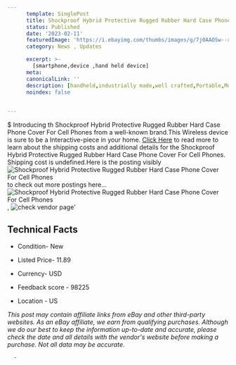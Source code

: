 ```yaml
---
      template: SinglePost
      title: Shockproof Hybrid Protective Rugged Rubber Hard Case Phone Cover For Cell Phones
      status: Published
      date: '2023-02-11'
      featuredImage: 'https://i.ebayimg.com/thumbs/images/g/7j0AAOSw--xbIksq/s-l225.jpg'
      category: News , Updates

      excerpt: >-
        [smartphone,device ,hand held device]
      meta:
      canonicalLink: ''
      description: [handheld,industrially made,well crafted,Portable,Mobile,Compact,Convenient,Lightweight,Maneuverable,Man-portable,Miniature,Carriable,Hand-held,Light,Holdable,Transportable,Mobile device,Pocket-sized,On-the-go,Wireless,Cordless,Compact size,Convenient size, smartphone,device ,hand held device]
      noindex: false
      

---
```

$
      Introducing th Shockproof Hybrid Protective Rugged Rubber Hard Case Phone Cover For Cell Phones from a well-known brand.This Wireless device  is sure to be a Interactive-piece in your home. [Click Here](https://www.ebay.com/itm/372335068592?hash=item56b0e645b0%3Ag%3A7j0AAOSw--xbIksq&mkevt=1&mkcid=1&mkrid=711-53200-19255-0&campid=%253CePNCampaignId%253E&customid=%253CreferenceId%253E&toolid=10049) to read more to learn about the shipping costs and additional details for the Shockproof Hybrid Protective Rugged Rubber Hard Case Phone Cover For Cell Phones. Shipping cost is undefined.Here is the posting visibly ![Shockproof Hybrid Protective Rugged Rubber Hard Case Phone Cover For Cell Phones](https://i.ebayimg.com/thumbs/images/g/7j0AAOSw--xbIksq/s-l225.jpg) to check out more postings here... ![Shockproof Hybrid Protective Rugged Rubber Hard Case Phone Cover For Cell Phones](https://i.ebayimg.com/images/g/7j0AAOSw--xbIksq/s-l1200.jpg), ![check vendor page](https://origin-galleryplus.ebayimg.com/ws/web/372335068592_2_0_1/225x225.jpg,https://origin-galleryplus.ebayimg.com/ws/web/372335068592_3_0_1/225x225.jpg,https://origin-galleryplus.ebayimg.com/ws/web/372335068592_4_0_1/225x225.jpg,https://origin-galleryplus.ebayimg.com/ws/web/372335068592_5_0_1/225x225.jpg,https://origin-galleryplus.ebayimg.com/ws/web/372335068592_6_0_1/225x225.jpg,https://origin-galleryplus.ebayimg.com/ws/web/372335068592_7_0_1/225x225.jpg,https://origin-galleryplus.ebayimg.com/ws/web/372335068592_8_0_1/225x225.jpg,https://origin-galleryplus.ebayimg.com/ws/web/372335068592_9_0_1/225x225.jpg,https://origin-galleryplus.ebayimg.com/ws/web/372335068592_10_0_1/225x225.jpg,https://origin-galleryplus.ebayimg.com/ws/web/372335068592_11_0_1/225x225.jpg,https://origin-galleryplus.ebayimg.com/ws/web/372335068592_12_0_1/225x225.jpg)'

      

 ## Technical Facts 



     
      

 - Condition- New 


      

 - Listed Price- 11.89 


      

 - Currency- USD 


      

 - Feedback score - 98225 


      

 - Location - US 


      
      

 *_This post may contain affiliate links from eBay and other third-party websites. As an eBay affiliate, we earn from qualifying purchases. Although we do our best to keep the information up-to-date and accurate, please check the date and all details with the vendor's website before making a purchase. Not all data may be accurate._*




      -
